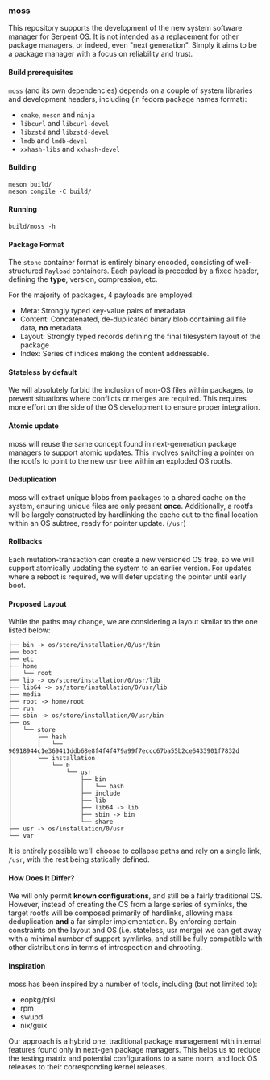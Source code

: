 ### moss

This repository supports the development of the new system software manager for
Serpent OS. It is not intended as a replacement for other package managers,
or indeed, even "next generation". Simply it aims to be a
package manager with a focus on reliability and trust.

#### Build prerequisites

`moss` (and its own dependencies) depends on a couple of system libraries
and development headers, including (in fedora package names format):

- `cmake`, `meson` and `ninja`
- `libcurl` and `libcurl-devel`
- `libzstd` and `libzstd-devel`
- `lmdb` and `lmdb-devel`
- `xxhash-libs` and `xxhash-devel`

#### Building

    meson build/
    meson compile -C build/

#### Running

    build/moss -h

#### Package Format

The `stone` container format is entirely binary encoded, consisting of
well-structured `Payload` containers. Each payload is preceded by a
fixed header, defining the **type**, version, compression, etc.

For the majority of packages, 4 payloads are employed:

 - Meta: Strongly typed key-value pairs of metadata
 - Content: Concatenated, de-duplicated binary blob containing all file data, **no** metadata.
 - Layout: Strongly typed records defining the final filesystem layout of the package
 - Index: Series of indices making the content addressable.

#### Stateless by default

We will absolutely forbid the inclusion of non-OS files within packages,
to prevent situations where conflicts or merges are required. This requires
more effort on the side of the OS development to ensure proper integration.

#### Atomic update

moss will reuse the same concept found in next-generation package managers
to support atomic updates. This involves switching a pointer on the rootfs
to point to the new `usr` tree within an exploded OS rootfs.

#### Deduplication

moss will extract unique blobs from packages to a shared cache on the
system, ensuring unique files are only present **once**. Additionally, a rootfs
will be largely constructed by hardlinking the cache out to the final location
within an OS subtree, ready for pointer update. (`/usr`)

#### Rollbacks

Each mutation-transaction can create a new versioned OS tree, so we will support
atomically updating the system to an earlier version. For updates where a reboot
is required, we will defer updating the pointer until early boot.

#### Proposed Layout

While the paths may change, we are considering a layout similar to the one
listed below:


    ├── bin -> os/store/installation/0/usr/bin
    ├── boot
    ├── etc
    ├── home
    │   └── root
    ├── lib -> os/store/installation/0/usr/lib
    ├── lib64 -> os/store/installation/0/usr/lib
    ├── media
    ├── root -> home/root
    ├── run
    ├── sbin -> os/store/installation/0/usr/bin
    ├── os
    │   └── store
    │       ├── hash
    │       │   └── 96918944c1e369411ddb68e8f4f4f479a99f7eccc67ba55b2ce6433901f7832d
    │       └── installation
    │           └── 0
    │               └── usr
    │                   ├── bin
    │                   │   └── bash
    │                   ├── include
    │                   ├── lib
    │                   ├── lib64 -> lib
    │                   ├── sbin -> bin
    │                   └── share
    ├── usr -> os/installation/0/usr
    └── var

It is entirely possible we'll choose to collapse paths and rely on a single
link, `/usr`, with the rest being statically defined.

#### How Does It Differ?

We will only permit **known configurations**, and still be a fairly traditional
OS. However, instead of creating the OS from a large series of symlinks, the
target rootfs will be composed primarily of hardlinks, allowing mass deduplication
**and** a far simpler implementation. By enforcing certain constraints on the
layout and OS (i.e. stateless, usr merge) we can get away with a minimal number
of support symlinks, and still be fully compatible with other distributions
in terms of introspection and chrooting.

#### Inspiration

moss has been inspired by a number of tools, including (but not limited to):

 - eopkg/pisi
 - rpm
 - swupd
 - nix/guix

Our approach is a hybrid one, traditional package management with internal
features found only in next-gen package managers. This helps us to reduce
the testing matrix and potential configurations to a sane norm, and lock
OS releases to their corresponding kernel releases.
